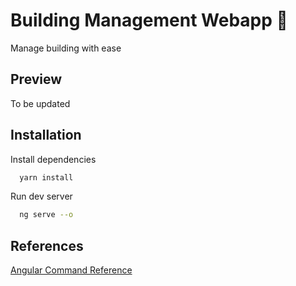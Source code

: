 # Building Management Webapp 🏢

Manage building with ease

## Preview

To be updated

## Installation

Install dependencies

```bash
  yarn install
```

Run dev server

```bash
  ng serve --o
```

## References

[Angular Command Reference](https://angular.io/cli)
